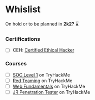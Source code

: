 # Whislist
On hold or to be planned in __2k2?__ ⌛


### Certifications
- [ ] CEH: [Certified Ethical Hacker](https://www.eccouncil.org/train-certify/certified-ethical-hacker-ceh/)


### Courses
- [ ] [SOC Level 1](https://tryhackme.com/path/outline/soclevel1) on TryHackMe
- [ ] [Red Teaming](https://tryhackme.com/path/outline/redteaming) on TryHackMe
- [ ] [Web Fundamentals](https://tryhackme.com/path/outline/web) on TryHackMe
- [ ] [JR Penetration Tester](https://tryhackme.com/path/outline/jrpenetrationtester) on TryHackMe
